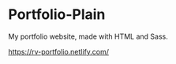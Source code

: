 # Portfolio-Plain
My portfolio website, made with HTML and Sass.


https://rv-portfolio.netlify.com/
